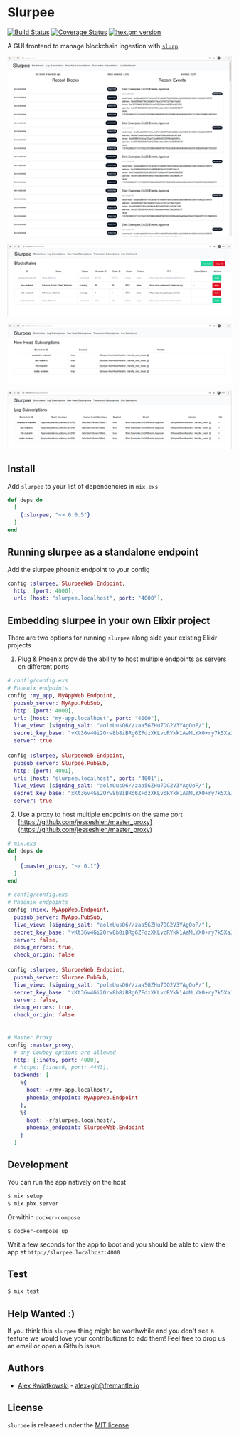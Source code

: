 # Slurpee

[![Build Status](https://github.com/fremantle-industries/slurpee/workflows/test/badge.svg?branch=main)](https://github.com/fremantle-industries/slurpee/actions?query=workflow%3Atest)
[![Coverage Status](https://coveralls.io/repos/github/fremantle-industries/slurpee/badge.svg?branch=main)](https://coveralls.io/github/fremantle-industries/slurpee?branch=main)
[![hex.pm version](https://img.shields.io/hexpm/v/slurpee.svg?style=flat)](https://hex.pm/packages/slurpee)

A GUI frontend to manage blockchain ingestion with [`slurp`](https://github.com/fremantle-industries/slurp)

![recent heads and blocks](./docs/recent-blocks-and-events.png)

![blockchains](./docs/blockchains.png)

![new head subscriptions](./docs/new-head-subscriptions.png)

![log subscriptions](./docs/log-subscriptions.png)

## Install

Add `slurpee` to your list of dependencies in `mix.exs`

```elixir
def deps do
  [
    {:slurpee, "~> 0.0.5"}
  ]
end
```

## Running slurpee as a standalone endpoint

Add the slurpee phoenix endpoint to your config

```elixir
config :slurpee, SlurpeeWeb.Endpoint,
  http: [port: 4000],
  url: [host: "slurpee.localhost", port: "4000"],
```

## Embedding slurpee in your own Elixir project

There are two options for running `slurpee` along side your existing Elixir projects

1. Plug & Phoenix provide the ability to host multiple endpoints
as servers on different ports

```elixir
# config/config.exs
# Phoenix endpoints
config :my_app, MyAppWeb.Endpoint,
  pubsub_server: MyApp.PubSub,
  http: [port: 4000],
  url: [host: "my-app.localhost", port: "4000"],
  live_view: [signing_salt: "aolmUusQ6//zaa5GZHu7DG2V3YAgOoP/"],
  secret_key_base: "vKt36v4Gi2Orw8b8iBRg6ZFdzXKLvcRYkk1AaMLYX0+ry7k5XaJXd/LY/itmoxPP",
  server: true

config :slurpee, SlurpeeWeb.Endpoint,
  pubsub_server: Slurpee.PubSub,
  http: [port: 4001],
  url: [host: "slurpee.localhost", port: "4001"],
  live_view: [signing_salt: "aolmUusQ6//zaa5GZHu7DG2V3YAgOoP/"],
  secret_key_base: "xKt36v4Gi2Orw8b8iBRg6ZFdzXKLvcRYkk1AaMLYX0+ry7k5XaJXd/LY/itmoxPP",
  server: true
```

2. Use a proxy to host multiple endpoints on the same port [https://github.com/jesseshieh/master_proxy](https://github.com/jesseshieh/master_proxy)

```elixir
# mix.exs
def deps do
  [
    {:master_proxy, "~> 0.1"}
  ]
end
```

```elixir
# config/config.exs
# Phoenix endpoints
config :niex, MyAppWeb.Endpoint,
  pubsub_server: MyApp.PubSub,
  live_view: [signing_salt: "aolmUusQ6//zaa5GZHu7DG2V3YAgOoP/"],
  secret_key_base: "vKt36v4Gi2Orw8b8iBRg6ZFdzXKLvcRYkk1AaMLYX0+ry7k5XaJXd/LY/itmoxPP",
  server: false,
  debug_errors: true,
  check_origin: false

config :slurpee, SlurpeeWeb.Endpoint,
  pubsub_server: Slurpee.PubSub,
  live_view: [signing_salt: "polmUusQ6//zaa5GZHu7DG2V3YAgOoP/"],
  secret_key_base: "xKt36v4Gi2Orw8b8iBRg6ZFdzXKLvcRYkk1AaMLYX0+ry7k5XaJXd/LY/itmoxPP",
  server: false,
  debug_errors: true,
  check_origin: false


# Master Proxy
config :master_proxy,
  # any Cowboy options are allowed
  http: [:inet6, port: 4000],
  # https: [:inet6, port: 4443],
  backends: [
    %{
      host: ~r/my-app.localhost/,
      phoenix_endpoint: MyAppWeb.Endpoint
    },
    %{
      host: ~r/slurpee.localhost/,
      phoenix_endpoint: SlurpeeWeb.Endpoint
    }
  ]
```

## Development

You can run the app natively on the host

```bash
$ mix setup
$ mix phx.server
```

Or within `docker-compose`

```
$ docker-compose up
```

Wait a few seconds for the app to boot and you should be able to view the app at `http://slurpee.localhost:4000`

## Test

```bash
$ mix test
```

## Help Wanted :)

If you think this `slurpee` thing might be worthwhile and you don't see a feature
we would love your contributions to add them! Feel free to drop us an email or open
a Github issue.

## Authors

* [Alex Kwiatkowski](https://github.com/rupurt) - alex+git@fremantle.io

## License

`slurpee` is released under the [MIT license](./LICENSE.md)
